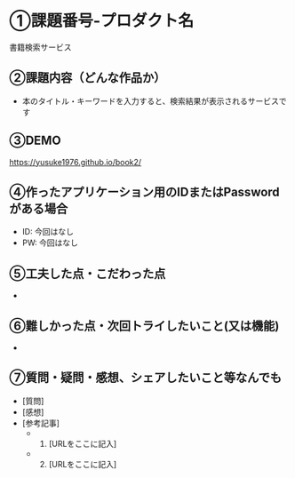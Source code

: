 # ①課題番号-プロダクト名

書籍検索サービス

## ②課題内容（どんな作品か）

- 本のタイトル・キーワードを入力すると、検索結果が表示されるサービスです

## ③DEMO

https://yusuke1976.github.io/book2/

## ④作ったアプリケーション用のIDまたはPasswordがある場合

- ID: 今回はなし
- PW: 今回はなし
  
## ⑤工夫した点・こだわった点

- 

## ⑥難しかった点・次回トライしたいこと(又は機能)

- 

## ⑦質問・疑問・感想、シェアしたいこと等なんでも

- [質問]
- [感想]
- [参考記事]
  - 1. [URLをここに記入]
  - 2. [URLをここに記入]
